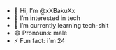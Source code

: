 - 👋 Hi, I’m @xXBakuXx
- 👀 I’m interested in tech
- 🌱 I’m currently learning tech-shit
- 😄 Pronouns: male
- ⚡ Fun fact: i´m 24

<!---
xXBakuXx/xXBakuXx is a ✨ special ✨ repository because its `README.md` (this file) appears on your GitHub profile.
You can click the Preview link to take a look at your changes.
--->
